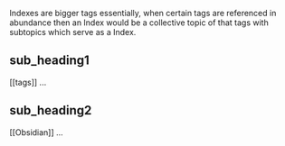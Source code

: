 Indexes are bigger tags essentially, when certain tags are referenced in abundance then an Index would be a collective topic of that tags with subtopics which serve as a Index.

## sub_heading1
[[tags]]
...
## sub_heading2
[[Obsidian]]
...


